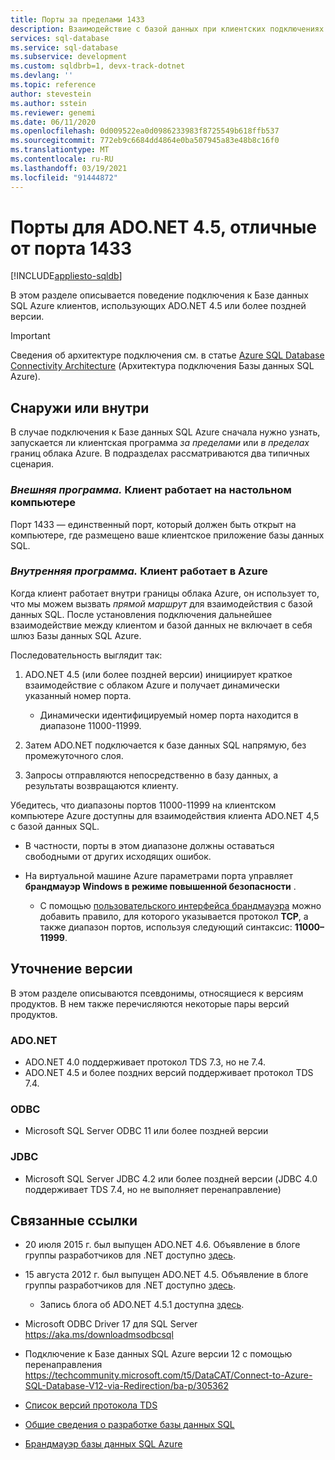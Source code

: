 ```yaml
---
title: Порты за пределами 1433
description: Взаимодействие с базой данных при клиентских подключениях из ADO.NET к базе данных SQL Azure может происходить напрямую, без прокси-сервера, если база данных не использует порт 1433.
services: sql-database
ms.service: sql-database
ms.subservice: development
ms.custom: sqldbrb=1, devx-track-dotnet
ms.devlang: ''
ms.topic: reference
author: stevestein
ms.author: sstein
ms.reviewer: genemi
ms.date: 06/11/2020
ms.openlocfilehash: 0d009522ea0d0986233983f8725549b618ffb537
ms.sourcegitcommit: 772eb9c6684dd4864e0ba507945a83e48b8c16f0
ms.translationtype: MT
ms.contentlocale: ru-RU
ms.lasthandoff: 03/19/2021
ms.locfileid: "91444872"
---
```

# <a name="ports-beyond-1433-for-adonet-45"></a>Порты для ADO.NET 4.5, отличные от порта 1433
[!INCLUDE[appliesto-sqldb](../includes/appliesto-sqldb.md)]

В этом разделе описывается поведение подключения к Базе данных SQL Azure клиентов, использующих ADO.NET 4.5 или более поздней версии.

> [!IMPORTANT]
> Сведения об архитектуре подключения см. в статье [Azure SQL Database Connectivity Architecture](connectivity-architecture.md) (Архитектура подключения Базы данных SQL Azure).
>

## <a name="outside-vs-inside"></a>Снаружи или внутри

В случае подключения к Базе данных SQL Azure сначала нужно узнать, запускается ли клиентская программа *за пределами* или *в пределах* границ облака Azure. В подразделах рассматриваются два типичных сценария.

### <a name="outside-client-runs-on-your-desktop-computer"></a>*Внешняя программа.* Клиент работает на настольном компьютере

Порт 1433 — единственный порт, который должен быть открыт на компьютере, где размещено ваше клиентское приложение базы данных SQL.

### <a name="inside-client-runs-on-azure"></a>*Внутренняя программа.* Клиент работает в Azure

Когда клиент работает внутри границы облака Azure, он использует то, что мы можем вызвать *прямой маршрут* для взаимодействия с базой данных SQL. После установления подключения дальнейшее взаимодействие между клиентом и базой данных не включает в себя шлюз Базы данных SQL Azure.

Последовательность выглядит так:

1. ADO.NET 4.5 (или более поздней версии) инициирует краткое взаимодействие с облаком Azure и получает динамически указанный номер порта.

   * Динамически идентифицируемый номер порта находится в диапазоне 11000-11999.
2. Затем ADO.NET подключается к базе данных SQL напрямую, без промежуточного слоя.
3. Запросы отправляются непосредственно в базу данных, а результаты возвращаются клиенту.

Убедитесь, что диапазоны портов 11000-11999 на клиентском компьютере Azure доступны для взаимодействия клиента ADO.NET 4,5 с базой данных SQL.

* В частности, порты в этом диапазоне должны оставаться свободными от других исходящих ошибок.
* На виртуальной машине Azure параметрами порта управляет **брандмауэр Windows в режиме повышенной безопасности** .
  
  * С помощью [пользовательского интерфейса брандмауэра](/sql/sql-server/install/configure-the-windows-firewall-to-allow-sql-server-access) можно добавить правило, для которого указывается протокол **TCP**, а также диапазон портов, используя следующий синтаксис: **11000–11999**.

## <a name="version-clarifications"></a>Уточнение версии

В этом разделе описываются псевдонимы, относящиеся к версиям продуктов. В нем также перечисляются некоторые пары версий продуктов.

### <a name="adonet"></a>ADO.NET

* ADO.NET 4.0 поддерживает протокол TDS 7.3, но не 7.4.
* ADO.NET 4.5 и более поздних версий поддерживает протокол TDS 7.4.

### <a name="odbc"></a>ODBC

* Microsoft SQL Server ODBC 11 или более поздней версии

### <a name="jdbc"></a>JDBC

* Microsoft SQL Server JDBC 4.2 или более поздней версии (JDBC 4.0 поддерживает TDS 7.4, но не выполняет перенаправление)

## <a name="related-links"></a>Связанные ссылки

* 20 июля 2015 г. был выпущен ADO.NET 4.6. Объявление в блоге группы разработчиков для .NET доступно [здесь](https://devblogs.microsoft.com/dotnet/announcing-net-framework-4-6/).
* 15 августа 2012 г. был выпущен ADO.NET 4.5. Объявление в блоге группы разработчиков для .NET доступно [здесь](https://devblogs.microsoft.com/dotnet/announcing-the-release-of-net-framework-4-5-rtm-product-and-source-code/).
  * Запись блога об ADO.NET 4.5.1 доступна [здесь](https://devblogs.microsoft.com/dotnet/announcing-the-net-framework-4-5-1-preview/).

* Microsoft ODBC Driver 17 для SQL Server https://aka.ms/downloadmsodbcsql

* Подключение к Базе данных SQL Azure версии 12 с помощью перенаправления https://techcommunity.microsoft.com/t5/DataCAT/Connect-to-Azure-SQL-Database-V12-via-Redirection/ba-p/305362

* [Список версий протокола TDS](https://www.freetds.org/)
* [Общие сведения о разработке базы данных SQL](develop-overview.md)
* [Брандмауэр базы данных SQL Azure](firewall-configure.md)
